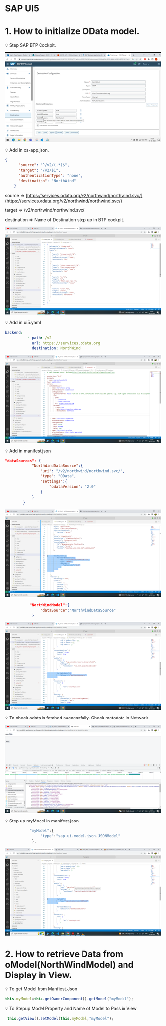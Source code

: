 # SAP UI5

# 1. How to initialize OData model.

<aside>
💡 Step SAP BTP Cockpit.

</aside>

![Screenshot (305).png](SAP%20UI5%204a4184828ec74ed5ae924cb38ff461aa/Screenshot_(305).png)

<aside>
💡 Add in xs-app.json.

</aside>

```json
{
      "source": "^/v2/(.*)$",
      "target": "/v2/$1",
      "authenticationType": "none",
      "destination": "NorthWind"
    }
```

source ⇒ [https://services.odata.org/v2/northwind/northwind.svc/](https://services.odata.org/v2/northwind/northwind.svc/)

target ⇒ /v2/northwind/northwind.svc/

destination ⇒ Name of Destination step up in BTP cockpit.

![Screenshot (299).png](SAP%20UI5%204a4184828ec74ed5ae924cb38ff461aa/Screenshot_(299).png)

<aside>
💡 Add in ui5.yaml

</aside>

```yaml
backend:
          - path: /v2
            url: https://services.odata.org
            destination: NorthWind
```

![Screenshot (300).png](SAP%20UI5%204a4184828ec74ed5ae924cb38ff461aa/Screenshot_(300).png)

<aside>
💡 Add in manifest.json

</aside>

```json
"dataSources": {
            "NorthWindDataSource":{
                "uri": "/v2/northwind/northwind.svc/",
                "type": "OData",
                "settings":{
                    "odataVersion": "2.0"
                }
            }
        }
```

![Screenshot (301).png](SAP%20UI5%204a4184828ec74ed5ae924cb38ff461aa/Screenshot_(301).png)

```json
           "NorthWindModel":{
                "dataSource":"NorthWindDataSource"
            }
```

![Screenshot (302).png](SAP%20UI5%204a4184828ec74ed5ae924cb38ff461aa/Screenshot_(302).png)

<aside>
💡 To check odata is fetched successfully. Check metadata in Network

</aside>

![Screenshot (303).png](SAP%20UI5%204a4184828ec74ed5ae924cb38ff461aa/Screenshot_(303).png)

<aside>
💡 Step up myModel in manifest.json

</aside>

```jsx
           "myModel":{
                "type":"sap.ui.model.json.JSONModel"
            },
```

![Untitled](SAP%20UI5%204a4184828ec74ed5ae924cb38ff461aa/Untitled.png)

# 2. How to retrieve Data from oModel(NorthWindModel) and Display in View.

<aside>
💡 To get Model from Manfiest.Json

</aside>

```jsx
this.myModel=this.getOwnerComponent().getModel("myModel");
```

<aside>
💡 To Stepup Model Property and Name of Model to Pass in View

</aside>

```jsx
 this.getView().setModel(this.myModel,"myModel");
```
